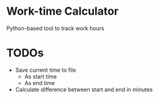 # Work-time Calculator
Python-based tool to track work hours

# TODOs

- Save current time to file
  - As start time
  - As end time
- Calculate difference between start and end in minutes 